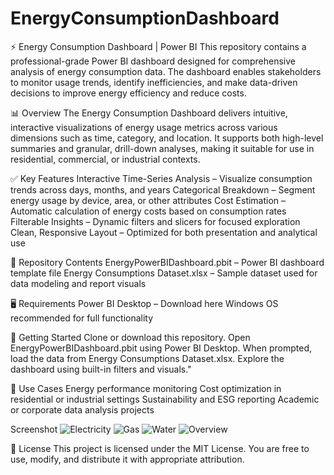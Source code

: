 # EnergyConsumptionDashboard
⚡ Energy Consumption Dashboard | Power BI
This repository contains a professional-grade Power BI dashboard designed for comprehensive analysis of energy consumption data. The dashboard enables stakeholders to monitor usage trends, identify inefficiencies, and make data-driven decisions to improve energy efficiency and reduce costs.

📊 Overview
The Energy Consumption Dashboard delivers intuitive, interactive visualizations of energy usage metrics across various dimensions such as time, category, and location. It supports both high-level summaries and granular, drill-down analyses, making it suitable for use in residential, commercial, or industrial contexts.

✅ Key Features
Interactive Time-Series Analysis – Visualize consumption trends across days, months, and years
Categorical Breakdown – Segment energy usage by device, area, or other attributes
Cost Estimation – Automatic calculation of energy costs based on consumption rates
Filterable Insights – Dynamic filters and slicers for focused exploration
Clean, Responsive Layout – Optimized for both presentation and analytical use

📂 Repository Contents
EnergyPowerBIDashboard.pbit – Power BI dashboard template file
Energy Consumptions Dataset.xlsx – Sample dataset used for data modeling and report visuals

🖥️ Requirements
Power BI Desktop – Download here
Windows OS recommended for full functionality

🚀 Getting Started
Clone or download this repository.
Open EnergyPowerBIDashboard.pbit using Power BI Desktop.
When prompted, load the data from Energy Consumptions Dataset.xlsx.
Explore the dashboard using built-in filters and visuals."

🎯 Use Cases
Energy performance monitoring
Cost optimization in residential or industrial settings
Sustainability and ESG reporting
Academic or corporate data analysis projects

Screenshot
![Electricity](https://github.com/user-attachments/assets/dcbd9a5d-e1b4-4695-98e8-26a091235a84)
![Gas](https://github.com/user-attachments/assets/091b1b29-cf46-4fbb-a5f4-14c894b186c9)
![Water](https://github.com/user-attachments/assets/53a611a9-9834-4369-8b26-6363db717e48)
![Overview](https://github.com/user-attachments/assets/da5a835e-ef2b-4796-a312-ac8eaa3e49ba)


📄 License
This project is licensed under the MIT License. You are free to use, modify, and distribute it with appropriate attribution.
